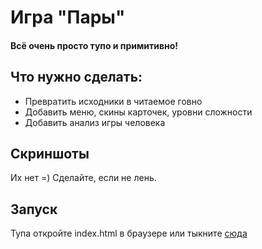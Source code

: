 # Игра "Пары"

#### Всё очень просто тупо и примитивно! 

## Что нужно сделать:
- Превратить исходники в читаемое говно
- Добавить меню, скины карточек, уровни сложности
- Добавить анализ игры человека

## Скриншоты
Их нет =) Сделайте, если не лень.

## Запуск
Тупа откройте index.html в браузере или тыкните [сюда](https://vicimpa.github.io/pairs/index.html)